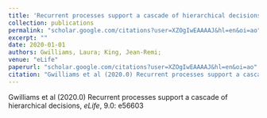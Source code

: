 ```yaml
---
title: 'Recurrent processes support a cascade of hierarchical decisions'
collection: publications
permalink: "scholar.google.com/citations?user=XZOgIwEAAAAJ&hl=en&oi=ao"
excerpt: ""
date: 2020-01-01
authors: Gwilliams, Laura; King, Jean-Remi; 
venue: "eLife"
paperurl: "scholar.google.com/citations?user=XZOgIwEAAAAJ&hl=en&oi=ao"
citation: "Gwilliams et al (2020.0) Recurrent processes support a cascade of hierarchical decisions, <i>eLife</i>, 9.0: e56603"
---
```

Gwilliams et al (2020.0) Recurrent processes support a cascade of hierarchical decisions, <i>eLife</i>, 9.0: e56603
